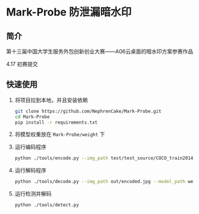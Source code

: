 #  Mark-Probe 防泄漏暗水印

## 简介

第十三届中国大学生服务外包创新创业大赛——A06云桌面的暗水印方案参赛作品

4.17 初赛提交

##  快速使用

1. 将项目拉到本地，并且安装依赖

   ```bash
   git clone https://github.com/NephrenCake/Mark-Probe.git
   cd Mark-Probe
   pip install -r requirements.txt
   ```

2. 将模型权重放在 `Mark-Probe/weight` 下

3. 运行编码程序 

   ```bash
   python ./tools/encode.py --img_path test/test_source/COCO_train2014_000000000009.jpg --model_path weight/infer.pth --output_path out/ --user_id 114514
   ```

4. 运行解码程序

   ```bash
   python ./tools/decode.py --img_path out/encoded.jpg --model_path weight/infer.pth
   ```

5. 运行检测并解码

   ```bash
   python ./tools/detect.py 
   ```

